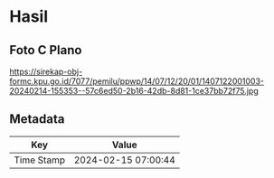 # Hasil

## Foto C Plano

https://sirekap-obj-formc.kpu.go.id/7077/pemilu/ppwp/14/07/12/20/01/1407122001003-20240214-155353--57c6ed50-2b16-42db-8d81-1ce37bb72f75.jpg


## Metadata

| Key        | Value               |
| ---------- | ------------------- |
| Time Stamp | 2024-02-15 07:00:44 |



